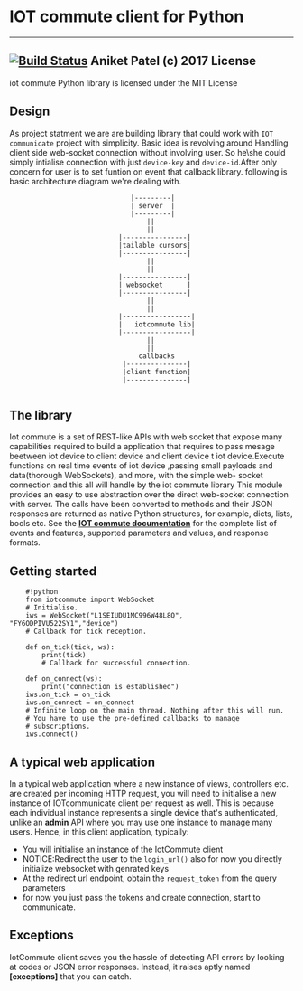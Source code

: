 # IOT commute client for Python
--------------------------------
[![Build Status](https://travis-ci.org/kodani/iotcommute.svg?branch=master)](https://travis-ci.org/kodani/iotcommute)
Aniket Patel (c) 2017
License
-------
iot commute Python library is licensed under the MIT License

Design
------
As project statment we are are building library that could work with `IOT 
communicate` project with simplicity.
Basic idea is revolving around Handling client side web-socket connection without
involving user. So he\she could simply intialise connection with just `device-key` 
and `device-id`.After only concern for user is to set funtion on event that callback 
library.
following is basic architecture diagram we're dealing with.
```
                              |---------|
                              | server  |
                              |---------|
                                  ||
                                  ||
                           |----------------|
                           |tailable cursors|
                           |----------------|
                                  ||
                                  ||
                           |----------------|
                           | websocket      |
                           |----------------|
                                  ||
                                  ||
                           |-----------------|
                           |   iotcommute lib|
                           |-----------------|
                                  ||
                                  ||
                                callbacks
                            |---------------|
                            |client function|
                            |---------------|
                                          
```
The library
-----------

  Iot commute is a set of REST-like APIs  with web socket that expose
many capabilities required to build a application that requires
to pass mesage beetween iot device to client device and client device
t iot device.Execute functions on real time events of iot device
,passing small payloads and data(thorough WebSockets), and more, with the simple web-
socket connection and this all will handle by the iot commute library
This module provides an easy to use abstraction over the direct web-socket connection
with server.
The calls have been converted to methods and their JSON responses
are returned as native Python structures, for example, dicts, lists, bools etc.
See the **[IOT commute documentation](URL)**
for the complete list of events and features, supported parameters and values,
and response formats.

Getting started
---------------
```
    #!python
    from iotcommute import WebSocket
    # Initialise.
    iws = WebSocket("L1SEIUDU1MC996W48L8Q", "FY6ODPIVU522SY1","device")
    # Callback for tick reception.

    def on_tick(tick, ws):
        print(tick)
        # Callback for successful connection.

    def on_connect(ws):
        print("connection is established")
    iws.on_tick = on_tick
    iws.on_connect = on_connect
    # Infinite loop on the main thread. Nothing after this will run.
    # You have to use the pre-defined callbacks to manage
    # subscriptions.
    iws.connect()
```
A typical web application
-------------------------
In a typical web application where a new instance of
views, controllers etc. are created per incoming HTTP
request, you will need to initialise a new instance of
IOTcommunicate client per request as well. This is because each
individual instance represents a single device that's
authenticated, unlike an **admin** API where you may
use one instance to manage many users.
Hence, in this client application, typically:
- You will initialise an instance of the IotCommute client
- NOTICE:Redirect the user to the `login_url()`
   also for now you directly initialize websocket with genrated keys
-  At the redirect url endpoint, obtain the
`request_token` from the query parameters
-  for now you just pass the tokens and create connection,
   start to communicate.

Exceptions
----------
IotCommute client saves you the hassle of detecting API errors
by looking at codes or JSON error responses. Instead,
it raises aptly named **[exceptions]** that you can catch.
